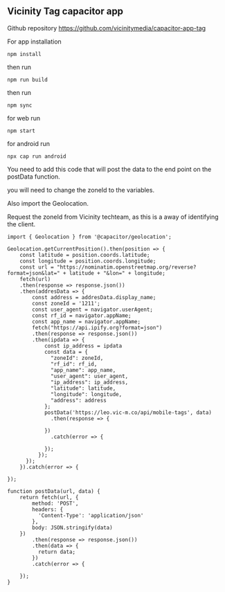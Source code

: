 ## Vicinity Tag capacitor app

Github repository
https://github.com/vicinitymedia/capacitor-app-tag


For app installation

```
npm install 
```

then run 

```
npm run build 
```

then run 

```
npm sync
```

for web run 

```
npm start 
```

for android  run

```
npx cap run android
```


You need to add this code that will post the data to the end point on the postData function. 

you will need to change  the zoneId to the variables. 

Also import the Geolocation.

Request the zoneId from Vicinity techteam, as this is a away of identifying the client.

```
import { Geolocation } from '@capacitor/geolocation';
```

```
Geolocation.getCurrentPosition().then(position => {
    const latitude = position.coords.latitude;
    const longitude = position.coords.longitude;
    const url = "https://nominatim.openstreetmap.org/reverse?format=json&lat=" + latitude + "&lon=" + longitude;
    fetch(url)
    .then(response => response.json())
    .then(addresData => {
        const address = addresData.display_name;
        const zoneId = '1211';
        const user_agent = navigator.userAgent;
        const rf_id = navigator.appName;
        const app_name = navigator.appName;
        fetch("https://api.ipify.org?format=json")
        .then(response => response.json())
        .then(ipdata => {
            const ip_address = ipdata
            const data = {
              "zoneId": zoneId,
              "rf_id": rf_id,
              "app_name": app_name,
              "user_agent": user_agent,
              "ip_address": ip_address,
              "latitude": latitude,
              "longitude": longitude,
              "address": address
            };
            postData('https://leo.vic-m.co/api/mobile-tags', data)
              .then(response => {
                
            })
              .catch(error => {
                
            });
          });
      });
    }).catch(error => {
      
});
   
function postData(url, data) {
    return fetch(url, {
        method: 'POST',
        headers: {
          'Content-Type': 'application/json'
        },
        body: JSON.stringify(data)
    })
        .then(response => response.json())
        .then(data => {
          return data;
        })
        .catch(error => {
          
    });
}
```


